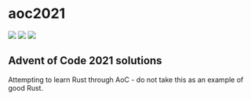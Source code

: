 # aoc2021

![](https://img.shields.io/badge/day%20📅-24-blue)
![](https://img.shields.io/badge/stars%20⭐-31-yellow)
![](https://img.shields.io/badge/days%20completed-15-red)

## Advent of Code 2021 solutions
Attempting to learn Rust through AoC - do not take this as an example of good Rust.
